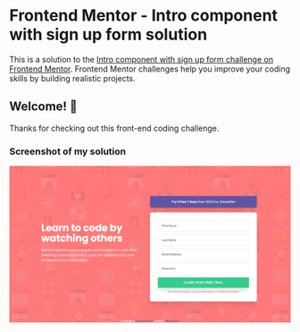 # Frontend Mentor - Intro component with sign up form solution

This is a solution to the [Intro component with sign up form challenge on Frontend Mentor](https://www.frontendmentor.io/challenges/intro-component-with-signup-form-5cf91bd49edda32581d28fd1). Frontend Mentor challenges help you improve your coding skills by building realistic projects.

## Welcome! 👋

Thanks for checking out this front-end coding challenge.

### Screenshot of my solution

![](./bfmc-intro-component-with-signup-form.png)

